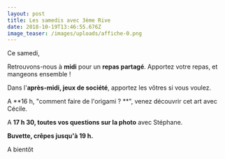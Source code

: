 ```yaml
---
layout: post
title: Les samedis avec 3ème Rive
date: 2018-10-19T13:46:55.676Z
image_teaser: /images/uploads/affiche-0.png
---
```

Ce samedi,

Retrouvons-nous à **midi** pour un **repas partagé**. Apportez votre repas, et mangeons ensemble !

Dans l'**après-midi, jeux de société**, apportez les vôtres si vous voulez.

A **16 h, "comment faire de l'origami ? **", venez découvrir cet art avec Cécile.

A **17 h 30, toutes vos questions sur la photo** avec Stéphane.

**Buvette, crêpes jusqu'à 19 h.**

A bientôt
